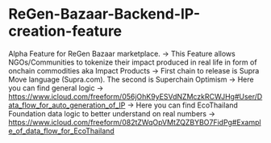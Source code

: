 # ReGen-Bazaar-Backend-IP-creation-feature

Alpha Feature for ReGen Bazaar marketplace. 
-> This Feature allows NGOs/Communities to tokenize their impact produced in real life in form of onchain commodities aka Impact Products
-> First chain to release is Supra Move language (Supra.com). The second is Superchain Optimism
-> Here you can find general logic -> https://www.icloud.com/freeform/056jOhK9yESVdNZMczkRCWJHg#User/Data_flow_for_auto_generation_of_IP
-> Here you can find EcoThailand Foundation data logic to better understand on real numbers -> https://www.icloud.com/freeform/082tZWqOpVMtZQZBYBO7FidPg#Example_of_data_flow_for_EcoThailand
